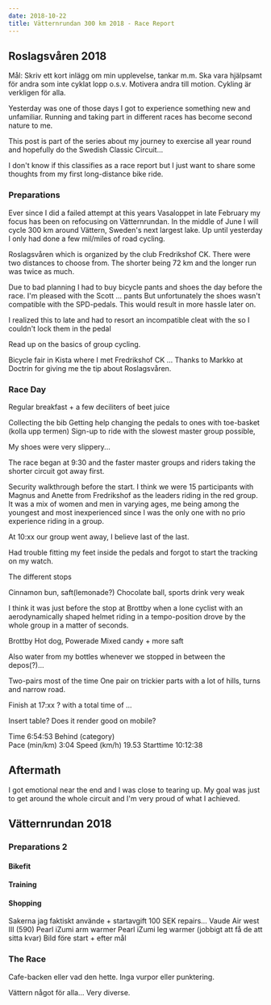 ```yaml
---
date: 2018-10-22
title: Vätternrundan 300 km 2018 - Race Report
---
```


## Roslagsvåren 2018

Mål: Skriv ett kort inlägg om min upplevelse, tankar m.m. Ska vara hjälpsamt för andra som inte cyklat lopp o.s.v.
Motivera andra till motion. Cykling är verkligen för alla.

Yesterday was one of those days I got to experience something new and unfamiliar.
Running and taking part in different races has become second nature to me.

This post is part of the series about my journey to exercise all year round and hopefully do the Swedish Classic Circuit...

I don't know if this classifies as a race report but I just want to share some thoughts from my first long-distance bike ride.

### Preparations

Ever since I did a failed attempt at this years Vasaloppet in late February my focus has been on refocusing on Vätternrundan.
In the middle of June I will cycle 300 km around Vättern, Sweden's next largest lake. Up until yesterday I only had done a few mil/miles of road cycling.

Roslagsvåren which is organized by the club Fredrikshof CK.
There were two distances to choose from. The shorter being 72 km and the longer run was twice as much.

Due to bad planning I had to buy bicycle pants and shoes the day before the race.
I'm pleased with the Scott ... pants 
But unfortunately the shoes wasn't compatible with the SPD-pedals. This would result in more hassle later on.

I realized this to late and had to resort  an incompatible cleat with the so I couldn't lock them in the pedal

Read up on the basics of group cycling.

Bicycle fair in Kista where I met Fredrikshof CK ...
Thanks to Markko at Doctrin for giving me the tip about Roslagsvåren.

### Race Day

Regular breakfast + a few deciliters of beet juice

Collecting the bib
Getting help changing the pedals to ones with toe-basket (kolla upp termen)
Sign-up to ride with the slowest master group possible, 

My shoes were very slippery...

The race began at 9:30 and the faster master groups and riders taking the shorter circuit got away first.

Security walkthrough before the start. I think we were 15 participants with Magnus and Anette from Fredrikshof as the leaders riding in the red group.
It was a mix of women and men in varying ages, me being among the youngest and most inexperienced since I was the only one with no prio experience riding in a group.

At 10:xx our group went away, I believe last of the last.

Had trouble fitting my feet inside the pedals and forgot to start the tracking on my watch.

The different stops

Cinnamon bun, saft(lemonade?)
Chocolate ball, sports drink very weak

I think it was just before the stop at Brottby when a lone cyclist with an aerodynamically shaped helmet riding in a tempo-position drove by the whole group in a matter of seconds.

Brottby Hot dog, Powerade
Mixed candy + more saft

Also water from my bottles whenever we stopped in between the depos(?)...

Two-pairs most of the time
One pair on trickier parts with a lot of hills, turns and narrow road.

Finish at 17:xx ? with a total time of ...

Insert table? Does it render good on mobile?

Time	6:54:53
Behind (category)	
Pace (min/km)	3:04
Speed (km/h)	19.53
Starttime	10:12:38

## Aftermath

I got emotional near the end and I was close to tearing up.
My goal was just to get around the whole circuit and I'm very proud of what I achieved.

## Vätternrundan 2018

### Preparations 2

#### Bikefit

#### Training

#### Shopping

Sakerna jag faktiskt använde + startavgift
100 SEK repairs…
Vaude Air west III (590)
Pearl iZumi arm warmer
Pearl iZumi leg warmer (jobbigt att få de att sitta kvar)
Bild före start + efter mål

### The Race

Cafe-backen eller vad den hette.
Inga vurpor eller punktering.

Vättern något för alla… Very diverse.
